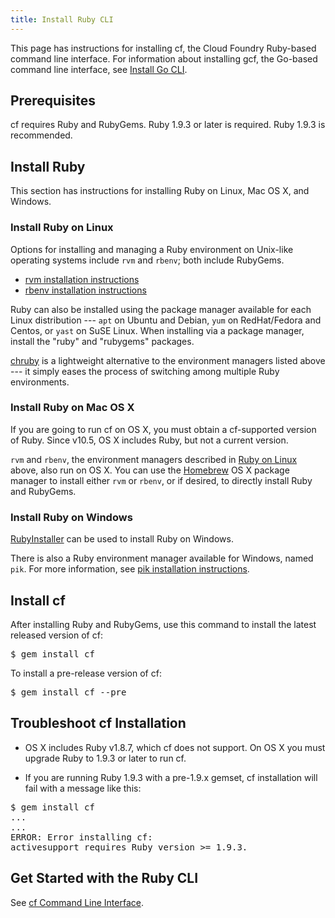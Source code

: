```yaml
---
title: Install Ruby CLI
---
```


This page has instructions for installing cf, the Cloud Foundry Ruby-based command line interface. For information about installing gcf, the Go-based command line interface, see [Install Go CLI](install-go-cli.html).

## <a id="prerequisites"></a>Prerequisites ##

cf requires Ruby and RubyGems. Ruby 1.9.3 or later is required. Ruby 1.9.3 is recommended.

## <a id="ruby"></a>Install Ruby ##

This section has instructions for installing Ruby on Linux, Mac OS X, and Windows.


### <a id="linux"></a>Install Ruby on Linux ###

Options for installing and managing a Ruby environment on Unix-like operating systems include `rvm` and `rbenv`; both include RubyGems.

* [rvm installation instructions](https://rvm.io/rvm/install/)
* [rbenv installation instructions](https://github.com/sstephenson/rbenv/#installation)

Ruby can also be installed using the package manager available for each Linux distribution --- `apt` on Ubuntu and Debian, `yum` on RedHat/Fedora and Centos, or `yast` on SuSE Linux. When installing via a package manager, install the "ruby" and "rubygems" packages.

[chruby](https://github.com/postmodern/chruby) is a lightweight alternative to the environment managers listed above --- it simply eases the process of switching among multiple Ruby environments.

### <a id="osx"></a>Install Ruby on Mac OS X ###

If you are going to run cf on OS X, you must obtain a cf-supported version of Ruby.  Since v10.5, OS X includes Ruby, but not a current version.

`rvm` and `rbenv`, the environment managers described in [Ruby on Linux](#linux) above, also run on OS X. You can use the [Homebrew](http://mxcl.github.com/homebrew/) OS X package manager to install either `rvm` or `rbenv`, or if desired, to directly install Ruby and RubyGems.

### <a id="windows"></a>Install Ruby on Windows ###

[RubyInstaller](http://rubyinstaller.org/) can be used to install Ruby on Windows.

There is also a Ruby environment manager available for Windows, named `pik`. For more information, see [pik installation instructions](https://github.com/vertiginous/pik#install).


## <a id='installing'></a>Install cf ##

After installing Ruby and RubyGems, use this command to install the latest released version of cf:

<pre class="terminal">
$ gem install cf
</pre>

To install a pre-release version of cf:

<pre class="terminal">
$ gem install cf --pre
</pre>

## <a id='troubleshooting'></a>Troubleshoot cf Installation ##

* OS X includes Ruby v1.8.7, which cf does not support. On OS X you must upgrade Ruby to 1.9.3 or later to run cf.

* If you are running Ruby 1.9.3 with a pre-1.9.x gemset, cf installation will fail with a message like this:

<pre class="terminal">
$ gem install cf
...
...
ERROR: Error installing cf:
activesupport requires Ruby version >= 1.9.3.
</pre>

## <a id="about"></a>Get Started with the Ruby CLI ##

See [cf Command Line Interface](../manage/cf.html).